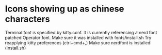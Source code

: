 # Icons showing up as chinese characters
Terminal font is specified by kitty.conf.
It is currently referencing a nerd font patched Operator font.
Make sure it was installed with fonts/install.sh
Try reapplying kitty preferences (ctrl+cmd+,)
Make sure nerdfont is installed (install.sh)
